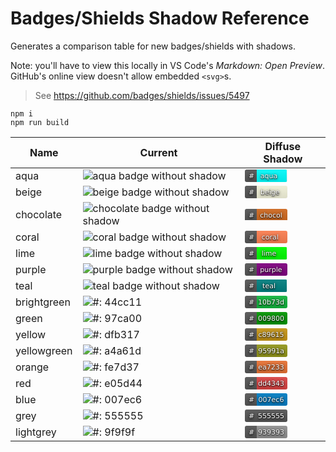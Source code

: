 # Badges/Shields Shadow Reference

Generates a comparison table for new badges/shields with shadows.

Note: you'll have to view this locally in VS Code's _Markdown: Open Preview_.
GitHub's online view doesn't allow embedded `<svg>`s.

> See <https://github.com/badges/shields/issues/5497>

```shell
npm i
npm run build
```

<table>
	<thead>
		<tr>
			<th>Name</th>
			<th>Current</th>
			<th>Diffuse Shadow</th>
		</tr>
	</thead>
	<tbody>
	<tr>
		<td>aqua</td>
		<td>
			<img alt="aqua badge without shadow" src="https://img.shields.io/badge/%23-aqua  -aqua.svg" />
		</td>
		<td>
			<svg xmlns="http://www.w3.org/2000/svg" xmlns:xlink="http://www.w3.org/1999/xlink" width="68" height="20" role="img" aria-label="aqua badge, with a diffuse text shadow">
	<title>#: aqua</title>
	<filter id="blur">
	  <feGaussianBlur in="SourceGraphic" stdDeviation="20" />
	</filter>
	<linearGradient id="s" x2="0" y2="100%">
		<stop offset="0" stop-color="#bbb" stop-opacity=".1"/>
		<stop offset="1" stop-opacity=".1"/>
	</linearGradient>
	<clipPath id="r">
		<rect width="68" height="20" rx="3" fill="#fff"/>
	</clipPath>
	<g clip-path="url(#r)">
		<rect width="19" height="20" fill="#555"/>
		<rect x="19" width="48" height="20" fill="aqua"/>
		<rect width="68" height="20" fill="url(#s)"/>
	</g>
	<g fill="#fff" text-anchor="middle" font-family="Verdana,Geneva,DejaVu Sans,sans-serif" paint-order="stroke" style="stroke:#01010180;stroke-width:3px" text-rendering="geometricPrecision" font-size="110">
		<text filter="url(#blur)" aria-hidden="true" x="105" y="145" fill="#010101" fill-opacity=".75" transform="scale(.1)" textLength="90">#</text>
		<text aria-hidden="true" x="105" y="145" fill="#010101" fill-opacity=".3" transform="scale(.1)" textLength="90">#</text>
		<text x="105" y="140" transform="scale(.1)" fill="#fff" textLength="90">#</text>
		<text filter="url(#blur)" aria-hidden="true" x="420" y="145" fill="#010101" fill-opacity=".75" transform="scale(.1)">aqua  </text>
		<text aria-hidden="true" x="420" y="145" fill="#010101" fill-opacity=".3" transform="scale(.1)">aqua  </text>
		<text x="420" y="140" transform="scale(.1)" fill="#fff">aqua  </text>
	</g>
</svg>
		</td>
	</tr>
		<tr>
		<td>beige</td>
		<td>
			<img alt="beige badge without shadow" src="https://img.shields.io/badge/%23-beige -beige.svg" />
		</td>
		<td>
			<svg xmlns="http://www.w3.org/2000/svg" xmlns:xlink="http://www.w3.org/1999/xlink" width="80" height="20" role="img" aria-label="beige badge, with a diffuse text shadow">
	<title>#: beige</title>
	<filter id="blur">
	  <feGaussianBlur in="SourceGraphic" stdDeviation="20" />
	</filter>
	<linearGradient id="s" x2="0" y2="100%">
		<stop offset="0" stop-color="#bbb" stop-opacity=".1"/>
		<stop offset="1" stop-opacity=".1"/>
	</linearGradient>
	<clipPath id="r">
		<rect width="80" height="20" rx="3" fill="#fff"/>
	</clipPath>
	<g clip-path="url(#r)">
		<rect width="19" height="20" fill="#555"/>
		<rect x="19" width="60" height="20" fill="beige"/>
		<rect width="80" height="20" fill="url(#s)"/>
	</g>
	<g fill="#fff" text-anchor="middle" font-family="Verdana,Geneva,DejaVu Sans,sans-serif" paint-order="stroke" style="stroke:#01010180;stroke-width:3px" text-rendering="geometricPrecision" font-size="110">
		<text filter="url(#blur)" aria-hidden="true" x="105" y="145" fill="#010101" fill-opacity=".75" transform="scale(.1)" textLength="90">#</text>
		<text aria-hidden="true" x="105" y="145" fill="#010101" fill-opacity=".3" transform="scale(.1)" textLength="90">#</text>
		<text x="105" y="140" transform="scale(.1)" fill="#fff" textLength="90">#</text>
		<text filter="url(#blur)" aria-hidden="true" x="420" y="145" fill="#010101" fill-opacity=".75" transform="scale(.1)">beige </text>
		<text aria-hidden="true" x="420" y="145" fill="#010101" fill-opacity=".3" transform="scale(.1)">beige </text>
		<text x="420" y="140" transform="scale(.1)" fill="#fff">beige </text>
	</g>
</svg>
		</td>
	</tr>
		<tr>
		<td>chocolate</td>
		<td>
			<img alt="chocolate badge without shadow" src="https://img.shields.io/badge/%23-chocol-chocolate.svg" />
		</td>
		<td>
			<svg xmlns="http://www.w3.org/2000/svg" xmlns:xlink="http://www.w3.org/1999/xlink" width="128" height="20" role="img" aria-label="chocolate badge, with a diffuse text shadow">
	<title>#: chocolate</title>
	<filter id="blur">
	  <feGaussianBlur in="SourceGraphic" stdDeviation="20" />
	</filter>
	<linearGradient id="s" x2="0" y2="100%">
		<stop offset="0" stop-color="#bbb" stop-opacity=".1"/>
		<stop offset="1" stop-opacity=".1"/>
	</linearGradient>
	<clipPath id="r">
		<rect width="128" height="20" rx="3" fill="#fff"/>
	</clipPath>
	<g clip-path="url(#r)">
		<rect width="19" height="20" fill="#555"/>
		<rect x="19" width="108" height="20" fill="chocolate"/>
		<rect width="128" height="20" fill="url(#s)"/>
	</g>
	<g fill="#fff" text-anchor="middle" font-family="Verdana,Geneva,DejaVu Sans,sans-serif" paint-order="stroke" style="stroke:#01010180;stroke-width:3px" text-rendering="geometricPrecision" font-size="110">
		<text filter="url(#blur)" aria-hidden="true" x="105" y="145" fill="#010101" fill-opacity=".75" transform="scale(.1)" textLength="90">#</text>
		<text aria-hidden="true" x="105" y="145" fill="#010101" fill-opacity=".3" transform="scale(.1)" textLength="90">#</text>
		<text x="105" y="140" transform="scale(.1)" fill="#fff" textLength="90">#</text>
		<text filter="url(#blur)" aria-hidden="true" x="420" y="145" fill="#010101" fill-opacity=".75" transform="scale(.1)">chocol</text>
		<text aria-hidden="true" x="420" y="145" fill="#010101" fill-opacity=".3" transform="scale(.1)">chocol</text>
		<text x="420" y="140" transform="scale(.1)" fill="#fff">chocol</text>
	</g>
</svg>
		</td>
	</tr>
		<tr>
		<td>coral</td>
		<td>
			<img alt="coral badge without shadow" src="https://img.shields.io/badge/%23-coral -coral.svg" />
		</td>
		<td>
			<svg xmlns="http://www.w3.org/2000/svg" xmlns:xlink="http://www.w3.org/1999/xlink" width="80" height="20" role="img" aria-label="coral badge, with a diffuse text shadow">
	<title>#: coral</title>
	<filter id="blur">
	  <feGaussianBlur in="SourceGraphic" stdDeviation="20" />
	</filter>
	<linearGradient id="s" x2="0" y2="100%">
		<stop offset="0" stop-color="#bbb" stop-opacity=".1"/>
		<stop offset="1" stop-opacity=".1"/>
	</linearGradient>
	<clipPath id="r">
		<rect width="80" height="20" rx="3" fill="#fff"/>
	</clipPath>
	<g clip-path="url(#r)">
		<rect width="19" height="20" fill="#555"/>
		<rect x="19" width="60" height="20" fill="coral"/>
		<rect width="80" height="20" fill="url(#s)"/>
	</g>
	<g fill="#fff" text-anchor="middle" font-family="Verdana,Geneva,DejaVu Sans,sans-serif" paint-order="stroke" style="stroke:#01010180;stroke-width:3px" text-rendering="geometricPrecision" font-size="110">
		<text filter="url(#blur)" aria-hidden="true" x="105" y="145" fill="#010101" fill-opacity=".75" transform="scale(.1)" textLength="90">#</text>
		<text aria-hidden="true" x="105" y="145" fill="#010101" fill-opacity=".3" transform="scale(.1)" textLength="90">#</text>
		<text x="105" y="140" transform="scale(.1)" fill="#fff" textLength="90">#</text>
		<text filter="url(#blur)" aria-hidden="true" x="420" y="145" fill="#010101" fill-opacity=".75" transform="scale(.1)">coral </text>
		<text aria-hidden="true" x="420" y="145" fill="#010101" fill-opacity=".3" transform="scale(.1)">coral </text>
		<text x="420" y="140" transform="scale(.1)" fill="#fff">coral </text>
	</g>
</svg>
		</td>
	</tr>
		<tr>
		<td>lime</td>
		<td>
			<img alt="lime badge without shadow" src="https://img.shields.io/badge/%23-lime  -lime.svg" />
		</td>
		<td>
			<svg xmlns="http://www.w3.org/2000/svg" xmlns:xlink="http://www.w3.org/1999/xlink" width="68" height="20" role="img" aria-label="lime badge, with a diffuse text shadow">
	<title>#: lime</title>
	<filter id="blur">
	  <feGaussianBlur in="SourceGraphic" stdDeviation="20" />
	</filter>
	<linearGradient id="s" x2="0" y2="100%">
		<stop offset="0" stop-color="#bbb" stop-opacity=".1"/>
		<stop offset="1" stop-opacity=".1"/>
	</linearGradient>
	<clipPath id="r">
		<rect width="68" height="20" rx="3" fill="#fff"/>
	</clipPath>
	<g clip-path="url(#r)">
		<rect width="19" height="20" fill="#555"/>
		<rect x="19" width="48" height="20" fill="lime"/>
		<rect width="68" height="20" fill="url(#s)"/>
	</g>
	<g fill="#fff" text-anchor="middle" font-family="Verdana,Geneva,DejaVu Sans,sans-serif" paint-order="stroke" style="stroke:#01010180;stroke-width:3px" text-rendering="geometricPrecision" font-size="110">
		<text filter="url(#blur)" aria-hidden="true" x="105" y="145" fill="#010101" fill-opacity=".75" transform="scale(.1)" textLength="90">#</text>
		<text aria-hidden="true" x="105" y="145" fill="#010101" fill-opacity=".3" transform="scale(.1)" textLength="90">#</text>
		<text x="105" y="140" transform="scale(.1)" fill="#fff" textLength="90">#</text>
		<text filter="url(#blur)" aria-hidden="true" x="420" y="145" fill="#010101" fill-opacity=".75" transform="scale(.1)">lime  </text>
		<text aria-hidden="true" x="420" y="145" fill="#010101" fill-opacity=".3" transform="scale(.1)">lime  </text>
		<text x="420" y="140" transform="scale(.1)" fill="#fff">lime  </text>
	</g>
</svg>
		</td>
	</tr>
		<tr>
		<td>purple</td>
		<td>
			<img alt="purple badge without shadow" src="https://img.shields.io/badge/%23-purple-purple.svg" />
		</td>
		<td>
			<svg xmlns="http://www.w3.org/2000/svg" xmlns:xlink="http://www.w3.org/1999/xlink" width="92" height="20" role="img" aria-label="purple badge, with a diffuse text shadow">
	<title>#: purple</title>
	<filter id="blur">
	  <feGaussianBlur in="SourceGraphic" stdDeviation="20" />
	</filter>
	<linearGradient id="s" x2="0" y2="100%">
		<stop offset="0" stop-color="#bbb" stop-opacity=".1"/>
		<stop offset="1" stop-opacity=".1"/>
	</linearGradient>
	<clipPath id="r">
		<rect width="92" height="20" rx="3" fill="#fff"/>
	</clipPath>
	<g clip-path="url(#r)">
		<rect width="19" height="20" fill="#555"/>
		<rect x="19" width="72" height="20" fill="purple"/>
		<rect width="92" height="20" fill="url(#s)"/>
	</g>
	<g fill="#fff" text-anchor="middle" font-family="Verdana,Geneva,DejaVu Sans,sans-serif" paint-order="stroke" style="stroke:#01010180;stroke-width:3px" text-rendering="geometricPrecision" font-size="110">
		<text filter="url(#blur)" aria-hidden="true" x="105" y="145" fill="#010101" fill-opacity=".75" transform="scale(.1)" textLength="90">#</text>
		<text aria-hidden="true" x="105" y="145" fill="#010101" fill-opacity=".3" transform="scale(.1)" textLength="90">#</text>
		<text x="105" y="140" transform="scale(.1)" fill="#fff" textLength="90">#</text>
		<text filter="url(#blur)" aria-hidden="true" x="420" y="145" fill="#010101" fill-opacity=".75" transform="scale(.1)">purple</text>
		<text aria-hidden="true" x="420" y="145" fill="#010101" fill-opacity=".3" transform="scale(.1)">purple</text>
		<text x="420" y="140" transform="scale(.1)" fill="#fff">purple</text>
	</g>
</svg>
		</td>
	</tr>
		<tr>
		<td>teal</td>
		<td>
			<img alt="teal badge without shadow" src="https://img.shields.io/badge/%23-teal  -teal.svg" />
		</td>
		<td>
			<svg xmlns="http://www.w3.org/2000/svg" xmlns:xlink="http://www.w3.org/1999/xlink" width="68" height="20" role="img" aria-label="teal badge, with a diffuse text shadow">
	<title>#: teal</title>
	<filter id="blur">
	  <feGaussianBlur in="SourceGraphic" stdDeviation="20" />
	</filter>
	<linearGradient id="s" x2="0" y2="100%">
		<stop offset="0" stop-color="#bbb" stop-opacity=".1"/>
		<stop offset="1" stop-opacity=".1"/>
	</linearGradient>
	<clipPath id="r">
		<rect width="68" height="20" rx="3" fill="#fff"/>
	</clipPath>
	<g clip-path="url(#r)">
		<rect width="19" height="20" fill="#555"/>
		<rect x="19" width="48" height="20" fill="teal"/>
		<rect width="68" height="20" fill="url(#s)"/>
	</g>
	<g fill="#fff" text-anchor="middle" font-family="Verdana,Geneva,DejaVu Sans,sans-serif" paint-order="stroke" style="stroke:#01010180;stroke-width:3px" text-rendering="geometricPrecision" font-size="110">
		<text filter="url(#blur)" aria-hidden="true" x="105" y="145" fill="#010101" fill-opacity=".75" transform="scale(.1)" textLength="90">#</text>
		<text aria-hidden="true" x="105" y="145" fill="#010101" fill-opacity=".3" transform="scale(.1)" textLength="90">#</text>
		<text x="105" y="140" transform="scale(.1)" fill="#fff" textLength="90">#</text>
		<text filter="url(#blur)" aria-hidden="true" x="420" y="145" fill="#010101" fill-opacity=".75" transform="scale(.1)">teal  </text>
		<text aria-hidden="true" x="420" y="145" fill="#010101" fill-opacity=".3" transform="scale(.1)">teal  </text>
		<text x="420" y="140" transform="scale(.1)" fill="#fff">teal  </text>
	</g>
</svg>
		</td>
	</tr>
	<tr>
		<td>brightgreen</td>
		<td>
			<img alt="#: 44cc11" src="https://img.shields.io/badge/%23-44cc11-44cc11.svg" />
		</td>
		<td>
			<svg xmlns="http://www.w3.org/2000/svg" xmlns:xlink="http://www.w3.org/1999/xlink" width="92" height="20" role="img" aria-label="10b73d badge, with a diffuse text shadow">
	<title>#: 10b73d</title>
	<filter id="blur">
	  <feGaussianBlur in="SourceGraphic" stdDeviation="20" />
	</filter>
	<linearGradient id="s" x2="0" y2="100%">
		<stop offset="0" stop-color="#bbb" stop-opacity=".1"/>
		<stop offset="1" stop-opacity=".1"/>
	</linearGradient>
	<clipPath id="r">
		<rect width="92" height="20" rx="3" fill="#fff"/>
	</clipPath>
	<g clip-path="url(#r)">
		<rect width="19" height="20" fill="#555"/>
		<rect x="19" width="72" height="20" fill="#10b73d"/>
		<rect width="92" height="20" fill="url(#s)"/>
	</g>
	<g fill="#fff" text-anchor="middle" font-family="Verdana,Geneva,DejaVu Sans,sans-serif" paint-order="stroke" style="stroke:#01010180;stroke-width:3px" text-rendering="geometricPrecision" font-size="110">
		<text filter="url(#blur)" aria-hidden="true" x="105" y="145" fill="#010101" fill-opacity=".75" transform="scale(.1)" textLength="90">#</text>
		<text aria-hidden="true" x="105" y="145" fill="#010101" fill-opacity=".3" transform="scale(.1)" textLength="90">#</text>
		<text x="105" y="140" transform="scale(.1)" fill="#fff" textLength="90">#</text>
		<text filter="url(#blur)" aria-hidden="true" x="420" y="145" fill="#010101" fill-opacity=".75" transform="scale(.1)">10b73d</text>
		<text aria-hidden="true" x="420" y="145" fill="#010101" fill-opacity=".3" transform="scale(.1)">10b73d</text>
		<text x="420" y="140" transform="scale(.1)" fill="#fff">10b73d</text>
	</g>
</svg>
		</td>
	</tr>
		<tr>
		<td>green</td>
		<td>
			<img alt="#: 97ca00" src="https://img.shields.io/badge/%23-97ca00-97ca00.svg" />
		</td>
		<td>
			<svg xmlns="http://www.w3.org/2000/svg" xmlns:xlink="http://www.w3.org/1999/xlink" width="92" height="20" role="img" aria-label="009800 badge, with a diffuse text shadow">
	<title>#: 009800</title>
	<filter id="blur">
	  <feGaussianBlur in="SourceGraphic" stdDeviation="20" />
	</filter>
	<linearGradient id="s" x2="0" y2="100%">
		<stop offset="0" stop-color="#bbb" stop-opacity=".1"/>
		<stop offset="1" stop-opacity=".1"/>
	</linearGradient>
	<clipPath id="r">
		<rect width="92" height="20" rx="3" fill="#fff"/>
	</clipPath>
	<g clip-path="url(#r)">
		<rect width="19" height="20" fill="#555"/>
		<rect x="19" width="72" height="20" fill="#009800"/>
		<rect width="92" height="20" fill="url(#s)"/>
	</g>
	<g fill="#fff" text-anchor="middle" font-family="Verdana,Geneva,DejaVu Sans,sans-serif" paint-order="stroke" style="stroke:#01010180;stroke-width:3px" text-rendering="geometricPrecision" font-size="110">
		<text filter="url(#blur)" aria-hidden="true" x="105" y="145" fill="#010101" fill-opacity=".75" transform="scale(.1)" textLength="90">#</text>
		<text aria-hidden="true" x="105" y="145" fill="#010101" fill-opacity=".3" transform="scale(.1)" textLength="90">#</text>
		<text x="105" y="140" transform="scale(.1)" fill="#fff" textLength="90">#</text>
		<text filter="url(#blur)" aria-hidden="true" x="420" y="145" fill="#010101" fill-opacity=".75" transform="scale(.1)">009800</text>
		<text aria-hidden="true" x="420" y="145" fill="#010101" fill-opacity=".3" transform="scale(.1)">009800</text>
		<text x="420" y="140" transform="scale(.1)" fill="#fff">009800</text>
	</g>
</svg>
		</td>
	</tr>
		<tr>
		<td>yellow</td>
		<td>
			<img alt="#: dfb317" src="https://img.shields.io/badge/%23-dfb317-dfb317.svg" />
		</td>
		<td>
			<svg xmlns="http://www.w3.org/2000/svg" xmlns:xlink="http://www.w3.org/1999/xlink" width="92" height="20" role="img" aria-label="c89615 badge, with a diffuse text shadow">
	<title>#: c89615</title>
	<filter id="blur">
	  <feGaussianBlur in="SourceGraphic" stdDeviation="20" />
	</filter>
	<linearGradient id="s" x2="0" y2="100%">
		<stop offset="0" stop-color="#bbb" stop-opacity=".1"/>
		<stop offset="1" stop-opacity=".1"/>
	</linearGradient>
	<clipPath id="r">
		<rect width="92" height="20" rx="3" fill="#fff"/>
	</clipPath>
	<g clip-path="url(#r)">
		<rect width="19" height="20" fill="#555"/>
		<rect x="19" width="72" height="20" fill="#c89615"/>
		<rect width="92" height="20" fill="url(#s)"/>
	</g>
	<g fill="#fff" text-anchor="middle" font-family="Verdana,Geneva,DejaVu Sans,sans-serif" paint-order="stroke" style="stroke:#01010180;stroke-width:3px" text-rendering="geometricPrecision" font-size="110">
		<text filter="url(#blur)" aria-hidden="true" x="105" y="145" fill="#010101" fill-opacity=".75" transform="scale(.1)" textLength="90">#</text>
		<text aria-hidden="true" x="105" y="145" fill="#010101" fill-opacity=".3" transform="scale(.1)" textLength="90">#</text>
		<text x="105" y="140" transform="scale(.1)" fill="#fff" textLength="90">#</text>
		<text filter="url(#blur)" aria-hidden="true" x="420" y="145" fill="#010101" fill-opacity=".75" transform="scale(.1)">c89615</text>
		<text aria-hidden="true" x="420" y="145" fill="#010101" fill-opacity=".3" transform="scale(.1)">c89615</text>
		<text x="420" y="140" transform="scale(.1)" fill="#fff">c89615</text>
	</g>
</svg>
		</td>
	</tr>
		<tr>
		<td>yellowgreen</td>
		<td>
			<img alt="#: a4a61d" src="https://img.shields.io/badge/%23-a4a61d-a4a61d.svg" />
		</td>
		<td>
			<svg xmlns="http://www.w3.org/2000/svg" xmlns:xlink="http://www.w3.org/1999/xlink" width="92" height="20" role="img" aria-label="95991a badge, with a diffuse text shadow">
	<title>#: 95991a</title>
	<filter id="blur">
	  <feGaussianBlur in="SourceGraphic" stdDeviation="20" />
	</filter>
	<linearGradient id="s" x2="0" y2="100%">
		<stop offset="0" stop-color="#bbb" stop-opacity=".1"/>
		<stop offset="1" stop-opacity=".1"/>
	</linearGradient>
	<clipPath id="r">
		<rect width="92" height="20" rx="3" fill="#fff"/>
	</clipPath>
	<g clip-path="url(#r)">
		<rect width="19" height="20" fill="#555"/>
		<rect x="19" width="72" height="20" fill="#95991a"/>
		<rect width="92" height="20" fill="url(#s)"/>
	</g>
	<g fill="#fff" text-anchor="middle" font-family="Verdana,Geneva,DejaVu Sans,sans-serif" paint-order="stroke" style="stroke:#01010180;stroke-width:3px" text-rendering="geometricPrecision" font-size="110">
		<text filter="url(#blur)" aria-hidden="true" x="105" y="145" fill="#010101" fill-opacity=".75" transform="scale(.1)" textLength="90">#</text>
		<text aria-hidden="true" x="105" y="145" fill="#010101" fill-opacity=".3" transform="scale(.1)" textLength="90">#</text>
		<text x="105" y="140" transform="scale(.1)" fill="#fff" textLength="90">#</text>
		<text filter="url(#blur)" aria-hidden="true" x="420" y="145" fill="#010101" fill-opacity=".75" transform="scale(.1)">95991a</text>
		<text aria-hidden="true" x="420" y="145" fill="#010101" fill-opacity=".3" transform="scale(.1)">95991a</text>
		<text x="420" y="140" transform="scale(.1)" fill="#fff">95991a</text>
	</g>
</svg>
		</td>
	</tr>
		<tr>
		<td>orange</td>
		<td>
			<img alt="#: fe7d37" src="https://img.shields.io/badge/%23-fe7d37-fe7d37.svg" />
		</td>
		<td>
			<svg xmlns="http://www.w3.org/2000/svg" xmlns:xlink="http://www.w3.org/1999/xlink" width="92" height="20" role="img" aria-label="ea7233 badge, with a diffuse text shadow">
	<title>#: ea7233</title>
	<filter id="blur">
	  <feGaussianBlur in="SourceGraphic" stdDeviation="20" />
	</filter>
	<linearGradient id="s" x2="0" y2="100%">
		<stop offset="0" stop-color="#bbb" stop-opacity=".1"/>
		<stop offset="1" stop-opacity=".1"/>
	</linearGradient>
	<clipPath id="r">
		<rect width="92" height="20" rx="3" fill="#fff"/>
	</clipPath>
	<g clip-path="url(#r)">
		<rect width="19" height="20" fill="#555"/>
		<rect x="19" width="72" height="20" fill="#ea7233"/>
		<rect width="92" height="20" fill="url(#s)"/>
	</g>
	<g fill="#fff" text-anchor="middle" font-family="Verdana,Geneva,DejaVu Sans,sans-serif" paint-order="stroke" style="stroke:#01010180;stroke-width:3px" text-rendering="geometricPrecision" font-size="110">
		<text filter="url(#blur)" aria-hidden="true" x="105" y="145" fill="#010101" fill-opacity=".75" transform="scale(.1)" textLength="90">#</text>
		<text aria-hidden="true" x="105" y="145" fill="#010101" fill-opacity=".3" transform="scale(.1)" textLength="90">#</text>
		<text x="105" y="140" transform="scale(.1)" fill="#fff" textLength="90">#</text>
		<text filter="url(#blur)" aria-hidden="true" x="420" y="145" fill="#010101" fill-opacity=".75" transform="scale(.1)">ea7233</text>
		<text aria-hidden="true" x="420" y="145" fill="#010101" fill-opacity=".3" transform="scale(.1)">ea7233</text>
		<text x="420" y="140" transform="scale(.1)" fill="#fff">ea7233</text>
	</g>
</svg>
		</td>
	</tr>
		<tr>
		<td>red</td>
		<td>
			<img alt="#: e05d44" src="https://img.shields.io/badge/%23-e05d44-e05d44.svg" />
		</td>
		<td>
			<svg xmlns="http://www.w3.org/2000/svg" xmlns:xlink="http://www.w3.org/1999/xlink" width="92" height="20" role="img" aria-label="dd4343 badge, with a diffuse text shadow">
	<title>#: dd4343</title>
	<filter id="blur">
	  <feGaussianBlur in="SourceGraphic" stdDeviation="20" />
	</filter>
	<linearGradient id="s" x2="0" y2="100%">
		<stop offset="0" stop-color="#bbb" stop-opacity=".1"/>
		<stop offset="1" stop-opacity=".1"/>
	</linearGradient>
	<clipPath id="r">
		<rect width="92" height="20" rx="3" fill="#fff"/>
	</clipPath>
	<g clip-path="url(#r)">
		<rect width="19" height="20" fill="#555"/>
		<rect x="19" width="72" height="20" fill="#dd4343"/>
		<rect width="92" height="20" fill="url(#s)"/>
	</g>
	<g fill="#fff" text-anchor="middle" font-family="Verdana,Geneva,DejaVu Sans,sans-serif" paint-order="stroke" style="stroke:#01010180;stroke-width:3px" text-rendering="geometricPrecision" font-size="110">
		<text filter="url(#blur)" aria-hidden="true" x="105" y="145" fill="#010101" fill-opacity=".75" transform="scale(.1)" textLength="90">#</text>
		<text aria-hidden="true" x="105" y="145" fill="#010101" fill-opacity=".3" transform="scale(.1)" textLength="90">#</text>
		<text x="105" y="140" transform="scale(.1)" fill="#fff" textLength="90">#</text>
		<text filter="url(#blur)" aria-hidden="true" x="420" y="145" fill="#010101" fill-opacity=".75" transform="scale(.1)">dd4343</text>
		<text aria-hidden="true" x="420" y="145" fill="#010101" fill-opacity=".3" transform="scale(.1)">dd4343</text>
		<text x="420" y="140" transform="scale(.1)" fill="#fff">dd4343</text>
	</g>
</svg>
		</td>
	</tr>
		<tr>
		<td>blue</td>
		<td>
			<img alt="#: 007ec6" src="https://img.shields.io/badge/%23-007ec6-007ec6.svg" />
		</td>
		<td>
			<svg xmlns="http://www.w3.org/2000/svg" xmlns:xlink="http://www.w3.org/1999/xlink" width="92" height="20" role="img" aria-label="007ec6 badge, with a diffuse text shadow">
	<title>#: 007ec6</title>
	<filter id="blur">
	  <feGaussianBlur in="SourceGraphic" stdDeviation="20" />
	</filter>
	<linearGradient id="s" x2="0" y2="100%">
		<stop offset="0" stop-color="#bbb" stop-opacity=".1"/>
		<stop offset="1" stop-opacity=".1"/>
	</linearGradient>
	<clipPath id="r">
		<rect width="92" height="20" rx="3" fill="#fff"/>
	</clipPath>
	<g clip-path="url(#r)">
		<rect width="19" height="20" fill="#555"/>
		<rect x="19" width="72" height="20" fill="#007ec6"/>
		<rect width="92" height="20" fill="url(#s)"/>
	</g>
	<g fill="#fff" text-anchor="middle" font-family="Verdana,Geneva,DejaVu Sans,sans-serif" paint-order="stroke" style="stroke:#01010180;stroke-width:3px" text-rendering="geometricPrecision" font-size="110">
		<text filter="url(#blur)" aria-hidden="true" x="105" y="145" fill="#010101" fill-opacity=".75" transform="scale(.1)" textLength="90">#</text>
		<text aria-hidden="true" x="105" y="145" fill="#010101" fill-opacity=".3" transform="scale(.1)" textLength="90">#</text>
		<text x="105" y="140" transform="scale(.1)" fill="#fff" textLength="90">#</text>
		<text filter="url(#blur)" aria-hidden="true" x="420" y="145" fill="#010101" fill-opacity=".75" transform="scale(.1)">007ec6</text>
		<text aria-hidden="true" x="420" y="145" fill="#010101" fill-opacity=".3" transform="scale(.1)">007ec6</text>
		<text x="420" y="140" transform="scale(.1)" fill="#fff">007ec6</text>
	</g>
</svg>
		</td>
	</tr>
		<tr>
		<td>grey</td>
		<td>
			<img alt="#: 555555" src="https://img.shields.io/badge/%23-555555-555555.svg" />
		</td>
		<td>
			<svg xmlns="http://www.w3.org/2000/svg" xmlns:xlink="http://www.w3.org/1999/xlink" width="92" height="20" role="img" aria-label="555555 badge, with a diffuse text shadow">
	<title>#: 555555</title>
	<filter id="blur">
	  <feGaussianBlur in="SourceGraphic" stdDeviation="20" />
	</filter>
	<linearGradient id="s" x2="0" y2="100%">
		<stop offset="0" stop-color="#bbb" stop-opacity=".1"/>
		<stop offset="1" stop-opacity=".1"/>
	</linearGradient>
	<clipPath id="r">
		<rect width="92" height="20" rx="3" fill="#fff"/>
	</clipPath>
	<g clip-path="url(#r)">
		<rect width="19" height="20" fill="#555"/>
		<rect x="19" width="72" height="20" fill="#555555"/>
		<rect width="92" height="20" fill="url(#s)"/>
	</g>
	<g fill="#fff" text-anchor="middle" font-family="Verdana,Geneva,DejaVu Sans,sans-serif" paint-order="stroke" style="stroke:#01010180;stroke-width:3px" text-rendering="geometricPrecision" font-size="110">
		<text filter="url(#blur)" aria-hidden="true" x="105" y="145" fill="#010101" fill-opacity=".75" transform="scale(.1)" textLength="90">#</text>
		<text aria-hidden="true" x="105" y="145" fill="#010101" fill-opacity=".3" transform="scale(.1)" textLength="90">#</text>
		<text x="105" y="140" transform="scale(.1)" fill="#fff" textLength="90">#</text>
		<text filter="url(#blur)" aria-hidden="true" x="420" y="145" fill="#010101" fill-opacity=".75" transform="scale(.1)">555555</text>
		<text aria-hidden="true" x="420" y="145" fill="#010101" fill-opacity=".3" transform="scale(.1)">555555</text>
		<text x="420" y="140" transform="scale(.1)" fill="#fff">555555</text>
	</g>
</svg>
		</td>
	</tr>
		<tr>
		<td>lightgrey</td>
		<td>
			<img alt="#: 9f9f9f" src="https://img.shields.io/badge/%23-9f9f9f-9f9f9f.svg" />
		</td>
		<td>
			<svg xmlns="http://www.w3.org/2000/svg" xmlns:xlink="http://www.w3.org/1999/xlink" width="92" height="20" role="img" aria-label="939393 badge, with a diffuse text shadow">
	<title>#: 939393</title>
	<filter id="blur">
	  <feGaussianBlur in="SourceGraphic" stdDeviation="20" />
	</filter>
	<linearGradient id="s" x2="0" y2="100%">
		<stop offset="0" stop-color="#bbb" stop-opacity=".1"/>
		<stop offset="1" stop-opacity=".1"/>
	</linearGradient>
	<clipPath id="r">
		<rect width="92" height="20" rx="3" fill="#fff"/>
	</clipPath>
	<g clip-path="url(#r)">
		<rect width="19" height="20" fill="#555"/>
		<rect x="19" width="72" height="20" fill="#939393"/>
		<rect width="92" height="20" fill="url(#s)"/>
	</g>
	<g fill="#fff" text-anchor="middle" font-family="Verdana,Geneva,DejaVu Sans,sans-serif" paint-order="stroke" style="stroke:#01010180;stroke-width:3px" text-rendering="geometricPrecision" font-size="110">
		<text filter="url(#blur)" aria-hidden="true" x="105" y="145" fill="#010101" fill-opacity=".75" transform="scale(.1)" textLength="90">#</text>
		<text aria-hidden="true" x="105" y="145" fill="#010101" fill-opacity=".3" transform="scale(.1)" textLength="90">#</text>
		<text x="105" y="140" transform="scale(.1)" fill="#fff" textLength="90">#</text>
		<text filter="url(#blur)" aria-hidden="true" x="420" y="145" fill="#010101" fill-opacity=".75" transform="scale(.1)">939393</text>
		<text aria-hidden="true" x="420" y="145" fill="#010101" fill-opacity=".3" transform="scale(.1)">939393</text>
		<text x="420" y="140" transform="scale(.1)" fill="#fff">939393</text>
	</g>
</svg>
		</td>
	</tr>
	</tbody>
</table>
